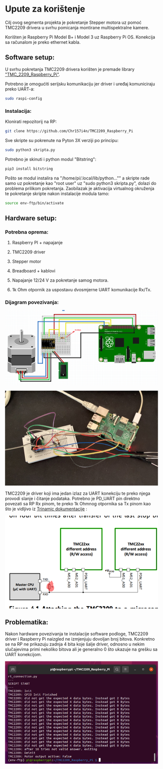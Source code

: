 # Upute za korištenje

Cilj ovog segmenta projekta je pokretanje Stepper motora uz pomoć TMC2209 drivera u svrhu pomicanja montirane multispektralne kamere.

Korišten je Raspberry Pi Model B+ i Model 3 uz Raspberry Pi OS. Konekcija sa računalom je preko ethernet kabla. 

## Software setup:

U svrhu pokretanja TMC2209 drivera korišten je premade library ["TMC_2209_Raspberry_Pi"](https://github.com/Chr157i4n/TMC2209_Raspberry_Pi).

Potrebno je omogućiti serijsku komunikaciju jer driver i uređaj komuniciraju preko UART-a:

```bash
sudo raspi-config
```

### Instalacija:

Klonirati repozitorij na RP: 

```bash
git clone https://github.com/Chr157i4n/TMC2209_Raspberry_Pi
```

Sve skripte su pokrenute na Pyton 3X verziji po principu:

```bash
sudo python3 skripta.py
```

Potrebno je skinuti i python modul "Bitstring":

```bash
pip3 install bitstring
```

Pošto se modul instalira na "/home/pi/.local/lib/python..."" a skripte rade samo uz pokretanje kao "root user" uz "sudo python3 skripta.py", dolazi do problema prilikom pokretanja. Zaobilazak je aktivacija virtualnog okruženja te pokretanje skripte nakon instalacije modula tamo:

```bash
source env-ftp/bin/activate
```

## Hardware setup:

### Potrebna oprema:

1. Raspberry PI + napajanje

2. TMC2209 driver

3. Stepper motor

4. Breadboard + kablovi

5. Napajanje 12/24 V za pokretanje samog motora.

6. 1k Ohm otpornik za uspostavu dvosmjerne UART komunikacije Rx/Tx.


### Dijagram povezivanja:

![](Slike/shema.png)

![](Slike/spoj.png)

TMC2209 je driver koji ima jedan izlaz za UART konekciju te preko njega provodi slanje i čitanje podataka. Potrebno je PD_UART pin direktno povezati sa RP Rx pinom, te preko 1k Ohmnog otpornika sa Tx pinom kao što je vidljivo iz [Trinamic dokumentacije](https://www.trinamic.com/fileadmin/assets/Products/ICs_Documents/TMC2209_Datasheet_rev1.06.pdf) : 

![](Slike/uart.png)

## Problematika: 

Nakon hardware povezivanja te instalacije software podloge, TMC2209 driver i Raspberry Pi naizgled ne izmjenjuju dovoljan broj bitova. Konkretno se na RP ne prikazuju zadnja 4 bita koje šalje driver, odnosno u nekim slučajevima primi nekoliko bitova ali je generalno 0 što ukazuje na grešku sa UART konekcijom.

![](Slike/error1.png)



